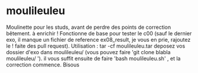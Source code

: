 # moulileuleu
Moulinette pour les studs, avant de perdre des points de correction bêtement. à enrichir !
Fonctionne de base pour tester le c00 (sauf le dernier exo, il manque un fichier de reference ex08_result, je vous en prie, rajoutez le ! faite des pull request).
Utilisation :
tar -cf moulileuleu.tar
deposez vos dossier d'exo dans moulileuleu/
(vous pouvez faire 'git clone blabla moulileuleu/ ').
il vous suffit ensuite de faire 'bash moulileuleu.sh' , et la correction commence.
Bisous
